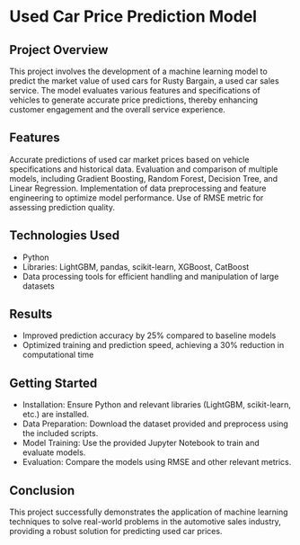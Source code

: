 # Used Car Price Prediction Model 

## Project Overview
This project involves the development of a machine learning model to predict the market value of used cars for Rusty Bargain, a used car sales service. The model evaluates various features and specifications of vehicles to generate accurate price predictions, thereby enhancing customer engagement and the overall service experience.

## Features
Accurate predictions of used car market prices based on vehicle specifications and historical data.
Evaluation and comparison of multiple models, including Gradient Boosting, Random Forest, Decision Tree, and Linear Regression.
Implementation of data preprocessing and feature engineering to optimize model performance.
Use of RMSE metric for assessing prediction quality.

## Technologies Used
- Python
- Libraries: LightGBM, pandas, scikit-learn, XGBoost, CatBoost
- Data processing tools for efficient handling and manipulation of large datasets

## Results
- Improved prediction accuracy by 25% compared to baseline models
- Optimized training and prediction speed, achieving a 30% reduction in computational time

## Getting Started
- Installation: Ensure Python and relevant libraries (LightGBM, scikit-learn, etc.) are installed.
- Data Preparation: Download the dataset provided and preprocess using the included scripts.
- Model Training: Use the provided Jupyter Notebook to train and evaluate models.
- Evaluation: Compare the models using RMSE and other relevant metrics.

## Conclusion
This project successfully demonstrates the application of machine learning techniques to solve real-world problems in the automotive sales industry, providing a robust solution for predicting used car prices.
